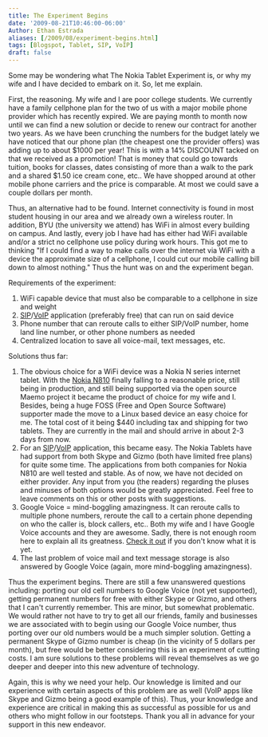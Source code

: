 ```yaml
---
title: The Experiment Begins
date: '2009-08-21T10:46:00-06:00'
Author: Ethan Estrada
aliases: [/2009/08/experiment-begins.html]
tags: [Blogspot, Tablet, SIP, VoIP]
draft: false
---
```


Some may be wondering what The Nokia Tablet Experiment is,
or why my wife and I have decided to embark on it.
So, let me explain.

First, the reasoning.
My wife and I are poor college students.
We currently have a family cellphone plan for the two of us
with a major mobile phone provider which has recently expired.
We are paying month to month now
until we can find a new solution
or decide to renew our contract for another two years.
As we have been crunching the numbers for the budget lately
we have noticed that our phone plan (the cheapest one the provider offers)
was adding up to about $1000 per year!
This is with a 14% DISCOUNT tacked on that we received as a promotion!
That is money that could go towards tuition,
books for classes,
dates consisting of more than a walk to the park and a shared $1.50 ice cream cone,
etc..
We have shopped around at other mobile phone carriers
and the price is comparable.
At most we could save a couple dollars per month.

Thus, an alternative had to be found.
Internet connectivity is found in most student housing in our area
and we already own a wireless router.
In addition,
BYU (the university we attend) has WiFi in almost every building on campus.
And lastly,
every job I have had has either had WiFi available
and/or a strict no cellphone use policy during work hours.
This got me to thinking
"If I could find a way to make calls over the internet via
WiFi with a device the approximate size of a cellphone,
I could cut our mobile calling bill down to almost nothing."
Thus the hunt was on and the experiment began.

Requirements of the experiment:

1. WiFi capable device that must also be comparable to a cellphone in size and weight
2. [SIP](http://en.wikipedia.org/wiki/Session_Initiation_Protocol)/[VoIP](http://en.wikipedia.org/wiki/Voice_over_Internet_Protocol)
   application (preferably free) that can run on said device
3. Phone number that can reroute calls to either SIP/VoIP number,
   home land line number, or other phone numbers as needed
4. Centralized location to save all voice-mail, text messages, etc.

Solutions thus far:

1. The obvious choice for a WiFi device was a Nokia N series internet tablet.
   With the [Nokia N810](https://www.nokiausa.com/find-products/phones/nokia-n810)
   finally falling to a reasonable price, still being in production,
   and still being supported via the open source Maemo project
   it became the product of choice for my wife and I.
   Besides, being a huge FOSS (Free and Open Source Software) supporter
   made the move to a Linux based device an easy choice for me.
   The total cost of it being $440 including tax and shipping for two tablets.
   They are currently in the mail and should arrive in about 2-3 days from now.
2. For an [SIP](http://en.wikipedia.org/wiki/Session_Initiation_Protocol)/[VoIP](http://en.wikipedia.org/wiki/Voice_over_Internet_Protocol)
   application, this became easy.
   The Nokia Tablets have had support from both Skype and Gizmo
   (both have limited free plans) for quite some time.
   The applications from both companies for Nokia N810 are well tested and stable.
   As of now, we have not decided on either provider.
   Any input from you (the readers) regarding the pluses
   and minuses of both options would be greatly appreciated.
   Feel free to leave comments on this or other posts with suggestions.
3. Google Voice = mind-boggling amazingness.
   It can reroute calls to multiple phone numbers,
   reroute the call to a certain phone depending on who the caller is,
   block callers, etc..
   Both my wife and I have Google Voice accounts and they are awesome.
   Sadly, there is not enough room here to explain all its greatness.
   [Check it out](//www.google.com/googlevoice/about.html)
   if you don't know what it is yet.
4. The last problem of voice mail and text message storage
   is also answered by Google Voice (again, more mind-boggling amazingness).

Thus the experiment begins.
There are still a few unanswered questions including:
porting our old cell numbers to Google Voice (not yet supported),
getting permanent numbers for free with either Skype or Gizmo,
and others that I can't currently remember.
This are minor,
but somewhat problematic.
We would rather not have to try to get all our friends,
family and businesses we are associated with to begin using our Google Voice number,
thus porting over our old numbers would be a much simpler solution.
Getting a permanent Skype of Gizmo number is cheap
(in the vicinity of 5 dollars per month),
but free would be better considering this is an experiment of cutting costs.
I am sure solutions to these problems will reveal themselves as we go deeper
and deeper into this new adventure of technology.

Again, this is why we need your help.
Our knowledge is limited
and our experience with certain aspects of this problem are as well
(VoIP apps like Skype and Gizmo being a good example of this).
Thus, your knowledge and experience are critical
in making this as successful as possible for us
and others who might follow in our footsteps.
Thank you all in advance for your support in this new endeavor.
